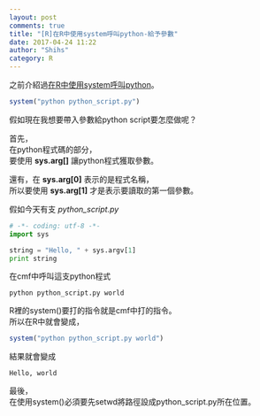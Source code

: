 ```yaml
---
layout: post
comments: true
title: "[R]在R中使用system呼叫python-給予參數"
date: 2017-04-24 11:22
author: "Shihs"
category: R
---
```


之前介紹過[在R中使用system呼叫python](https://shihs.github.io/blog/2016/07/08/R-在R中使用system呼叫python/)。
```R
system("python python_script.py")
```

假如現在我想要帶入參數給python script要怎麼做呢？

首先，<br>
在python程式碼的部分，<br>
要使用 **sys.arg[]** 讓python程式獲取參數。

還有，在 **sys.arg[0]** 表示的是程式名稱，<br>
所以要使用 **sys.arg[1]** 才是表示要讀取的第一個參數。

假如今天有支 *python_script.py*
```python
# -*- coding: utf-8 -*-
import sys

string = "Hello, " + sys.argv[1]
print string
```

在cmf中呼叫這支python程式
```
python python_script.py world
```

R裡的system()要打的指令就是cmf中打的指令。<br>
所以在R中就會變成，<br>

```R
system("python python_script.py world")
```
結果就會變成
```
Hello, world
```

最後，<br>
在使用system()必須要先setwd將路徑設成python_script.py所在位置。


